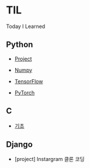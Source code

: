 # TIL
Today I Learned

## Python
- [Project](https://github.com/REKO-J/TIL/tree/main/Python/Project)

- [Numpy](https://github.com/REKO-J/TIL/tree/main/Python/Numpy)

- [TensorFlow](https://github.com/REKO-J/TIL/tree/main/Python/PyTorch)

- [PyTorch](https://github.com/REKO-J/TIL/tree/main/Python/TensorFlow)

## C
- [기초](https://github.com/REKO-J/TIL/tree/main/C/%EA%B8%B0%EC%B4%88)

## Django
- [project] Instargram 클론 코딩
